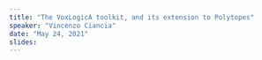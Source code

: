 ```yaml
---
title: "The VoxLogicA toolkit, and its extension to Polytopes"
speaker: "Vincenzo Ciancia"
date: "May 24, 2021"
slides: 
---
```

